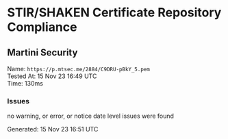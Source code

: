 # STIR/SHAKEN Certificate Repository Compliance

## Martini Security

Name: `https://p.mtsec.me/2884/C9DRU-pBkY_5.pem`\
Tested At: 15 Nov 23 16:49 UTC\
Time: 130ms

### Issues

no warning, or error, or notice date level issues were found

Generated: 15 Nov 23 16:51 UTC